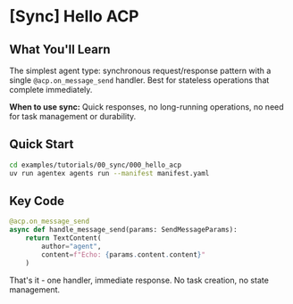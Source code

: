 # [Sync] Hello ACP

## What You'll Learn

The simplest agent type: synchronous request/response pattern with a single `@acp.on_message_send` handler. Best for stateless operations that complete immediately.

**When to use sync:** Quick responses, no long-running operations, no need for task management or durability.

## Quick Start

```bash
cd examples/tutorials/00_sync/000_hello_acp
uv run agentex agents run --manifest manifest.yaml
```

## Key Code

```python
@acp.on_message_send
async def handle_message_send(params: SendMessageParams):
    return TextContent(
        author="agent",
        content=f"Echo: {params.content.content}"
    )
```

That's it - one handler, immediate response. No task creation, no state management.

